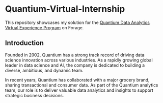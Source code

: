# Quantium-Virtual-Internship
This repository showcases my solution for the [Quantium Data Analytics Virtual Experience Program](https://www.theforage.com/virtual-internships/prototype/NkaC7knWtjSbi6aYv/Data-Analytics?ref=DsEXFixxovqkRxR2u)  on Forage.
## Introduction

Founded in 2002, Quantium has a strong track record of driving data science innovation across various industries. As a rapidly growing global leader in data science and AI, the company is dedicated to building a diverse, ambitious, and dynamic team.

In recent years, Quantium has collaborated with a major grocery brand, sharing transactional and consumer data. As part of the Quantium analytics team, our role is to deliver valuable data analytics and insights to support strategic business decisions.
